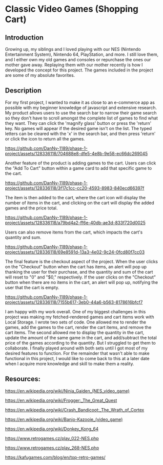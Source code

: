 # Classic Video Games (Shopping Cart)

## Introduction
Growing up, my siblings and I loved playing with our NES (Nintendo Entertainment System), Nintendo 64, PlayStation, and more. I still love them, and I either own my old games and consoles or repurchase the ones our mother gave away. Replaying them with our mother recently is how I developed the concept for this project. The games included in the project are some of my absolute favorites.

## Description
For my first project, I wanted to make it as close to an e-commerce app as possible with my beginner knowledge of javascript and extensive research. My product allows users to use the search bar to narrow their game search so they don't have to scroll amongst the complete list of games to find what they want. They can click the 'magnify glass' button or press the 'return' key. No games will appear if the desired game isn't on the list. The typed letters can be cleared with the 'x' in the search bar, and then press 'return' or click the icon to return all the games. 

https://github.com/DanNy-1189/phase-1-project/assets/128336118/704688e8-dfe5-4e8b-9e58-ec66dc269045

Another feature of the product is adding games to the cart. Users can click the "Add To Cart" button within a game card to add that specific game to the cart. 

https://github.com/DanNy-1189/phase-1-project/assets/128336118/3f17c1cc-cc20-4593-8983-840ecd66397f

The item is then added to the cart, where the cart icon will display the number of items in the cart, and clicking on the cart will display the added games and the price total. 

https://github.com/DanNy-1189/phase-1-project/assets/128336118/a79bd4a2-ff6e-40db-ae3d-833f720d0025

Users can also remove items from the cart, which impacts the cart's quantity and sum.

https://github.com/DanNy-1189/phase-1-project/assets/128336118/69e8591d-13a3-4e02-9c24-0fcd80f7cc03

The final feature is the checkout aspect of the project. When the user clicks on the "Checkout" button when the cart has items, an alert will pop up thanking the user for their purchase, and the quantity and sum of the cart will reset to "0" and "$0," respectively. If the user clicks on the "Checkout" button when there are no items in the cart, an alert will pop up, notifying the user that the cart is empty.

https://github.com/DanNy-1189/phase-1-project/assets/128336118/7155b617-3eb0-44a6-b563-8178616bfcf7

I am happy with my work overall. One of my biggest challenges in this project was making my fetched-rendered games and cart items work with Local Storage. I wrote two sets of code. One allowed me to render the games, add the games to the cart, render the cart items, and remove the cart items. The second allowed me to display the quantity in the cart, update the amount of the same game in the cart, and add/subtract the total price of the games according to the quantity. But I struggled to get them to collaborate. I finally played around with both sets until I got most of my desired features to function. For the remainder that wasn't able to make functional in this project, I would like to come back to this at a later date when I acquire more knowledge and skill to make them a reality.  

## Resources:
https://en.wikipedia.org/wiki/Ninja_Gaiden_(NES_video_game)

https://en.wikipedia.org/wiki/Frogger:_The_Great_Quest

https://en.wikipedia.org/wiki/Crash_Bandicoot:_The_Wrath_of_Cortex

https://en.wikipedia.org/wiki/Banjo-Kazooie_(video_game)

https://en.wikipedia.org/wiki/Donkey_Kong_64

https://www.retrogames.cz/play_022-NES.php

https://www.retrogames.cz/play_268-NES.php

https://kafugames.com/blog/en/top-retro-games/


